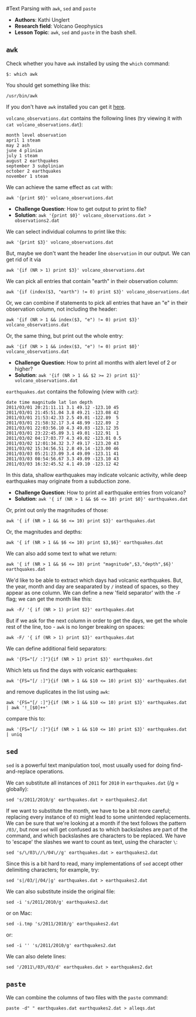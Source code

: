#Text Parsing with `awk`, `sed` and `paste`

 - **Authors**: Kathi Unglert
 - **Research field**: Volcano Geophysics
 - **Lesson Topic**: `awk`, `sed` and `paste` in the bash shell.

## `awk`

Check whether you have `awk` installed by using the `which` command:

```
$: which awk
```

You should get something like this:

```
/usr/bin/awk
```

If you don't have `awk` installed you can get it [here](http://linux.softpedia.com/get/Text-Editing-Processing/Filters/GNU-awk-207.shtml).


`volcano_observations.dat` contains the following lines
(try viewing it with `cat volcano_observations.dat`):

```
month level observation
april 1 steam
may 2 ash
june 4 plinian
july 1 steam
august 2 earthquakes
september 3 subplinian
october 2 earthquakes
november 1 steam
```

We can achieve the same effect as `cat` with:

```
awk '{print $0}' volcano_observations.dat
```

  - **Challenge Question**: How to get output to print to file?
  - **Solution**: `awk '{print $0}' volcano_observations.dat > observations2.dat`


We can select individual columns to print like this:

```
awk '{print $3}' volcano_observations.dat
```

But, maybe we don't want the header line `observation` in our output.
We can get rid of it via

```
awk '{if (NR > 1) print $3}' volcano_observations.dat
```

We can pick all entries that contain "earth" in their observation column:

```
awk '{if (index($3, "earth") != 0) print $3}' volcano_observations.dat
```

Or, we can combine if statements to pick all entries that have an "e"
in their observation column, not including the header:

```
awk '{if (NR > 1 && index($3, "e") != 0) print $3}' volcano_observations.dat
```

Or, the same thing, but print out the whole entry:

```
awk '{if (NR > 1 && index($3, "e") != 0) print $0}' volcano_observations.dat
```

 - **Challenge Question**: How to print all months with alert level of 2 or higher?
 - **Solution**: `awk '{if (NR > 1 && $2 >= 2) print $1}' volcano_observations.dat`


`earthquakes.dat` contains the following (view with `cat`):

```
date time magnitude lat lon depth
2011/03/01 20:21:11.11 3.1 49.12 -123.10 45
2011/03/01 21:45:51.04 3.8 49.21 -123.08 42
2011/03/01 21:53:42.33 2.5 49.01 -122.89  5
2011/03/01 21:58:32.17 3.4 48.99 -122.89  2
2011/03/01 22:03:56.10 4.3 49.03 -123.12 35
2011/03/01 23:22:45.89 3.1 49.01 -122.91  1
2011/03/02 04:17:03.77 4.3 49.02 -123.01 0.5
2011/03/02 12:01:34.32 3.7 49.17 -123.20 43
2011/03/02 15:34:56.51 2.8 49.14 -123.00 46
2011/03/03 05:21:23.09 3.4 49.09 -123.11 41
2011/03/03 08:54:56.67 3.3 49.09 -123.10 43
2011/03/03 16:32:45.52 4.1 49.10 -123.12 42
```

In this data, shallow earthquakes may indicate volcanic activity,
while deep earthquakes may originate from a subduction zone.

 - **Challenge Question**: How to print all earthquake entries from volcano?
 - **Solution**: `awk '{ if (NR > 1 && $6 <= 10) print $0}' earthquakes.dat`

Or, print out only the magnitudes of those:

```
awk '{ if (NR > 1 && $6 <= 10) print $3}' earthquakes.dat
```

Or, the magnitudes and depths:

```
awk '{ if (NR > 1 && $6 <= 10) print $3,$6}' earthquakes.dat
```

We can also add some text to what we return:

```
awk '{ if (NR > 1 && $6 <= 10) print "magnitude",$3,"depth",$6}' earthquakes.dat
```

We'd like to be able to extract which days had volcanic earthquakes.
But, the year, month and day are seaparated by `/` instead of spaces,
so they appear as one column. We can define a new 'field separator'
with the `-F` flag; we can get the month like this:

```
awk -F/ '{ if (NR > 1) print $2}' earthquakes.dat
```

But if we ask for the next column in order to get the days,
we get the whole rest of the line, too - `awk` is no longer
breaking on spaces:

```
awk -F/ '{ if (NR > 1) print $3}' earthquakes.dat
```

We can define additional field separators:

```
awk '{FS="[/ :]"}{if (NR > 1) print $3}' earthquakes.dat
```

Which lets us find the days with volcanic earthquakes:

```
awk '{FS="[/ :]"}{if (NR > 1 && $10 <= 10) print $3}' earthquakes.dat
```

and remove duplicates in the list using `awk`:

```
awk '{FS="[/ :]"}{if (NR > 1 && $10 <= 10) print $3}' earthquakes.dat | awk '!_[$0]++'
```

compare this to:

```
awk '{FS="[/ :]"}{if (NR > 1 && $10 <= 10) print $3}' earthquakes.dat | uniq
```

## `sed`

`sed` is a powerful text manipulation tool,
most usually used for doing find-and-replace operations.

We can substitute all instances of `2011` for `2010` in `earthquakes.dat` (/g = globally):

```
sed 's/2011/2010/g' earthquakes.dat > earthquakes2.dat
```

If we want to substitute the month, we have to be a bit more careful;
replacing every instance of `03` might lead to some unintended replacements.
We can be sure that we're looking at a month if the text follows the pattern `/03/`,
but now `sed` will get confused as to which backslashes are part of the command,
and which backslashes are characters to be replaced.
We have to 'escape' the slashes we want to count as text,
using the character `\`:

```
sed 's/\/03\//\/04\//g' earthquakes.dat > earthquakes2.dat
```

Since this is a bit hard to read,
many implementations of `sed` accept other delimiting characters;
for example, try:

```
sed 's|/03/|/04/|g' earthquakes.dat > earthquakes2.dat
```

We can also substitute inside the original file:

```
sed -i 's/2011/2010/g' earthquakes2.dat
```

or on Mac:

```
sed -i.tmp 's/2011/2010/g' earthquakes2.dat
```

or:

```
sed -i '' 's/2011/2010/g' earthquakes2.dat
```

We can also delete lines:

```
sed '/2011\/03\/03/d' earthquakes.dat > earthquakes2.dat
```

## `paste`

We can combine the columns of two files with the `paste` command:

```
paste -d" " earthquakes.dat earthquakes2.dat > alleqs.dat
```
